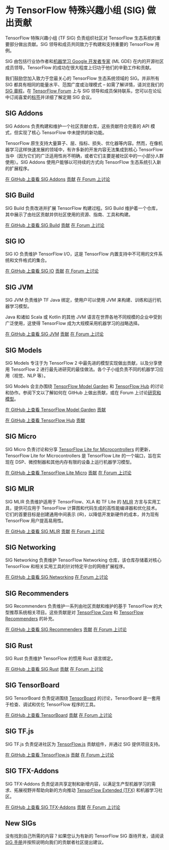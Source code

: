 # 为 TensorFlow 特殊兴趣小组 (SIG) 做出贡献

TensorFlow 特殊兴趣小组 (TF SIG) 负责组织社区对 TensorFlow 生态系统的重要部分做出贡献。SIG 领导和成员共同致力于构建和支持重要的 TensorFlow 用例。

SIG 由包括行业协作者和[机器学习 Google 开发者专家](https://developers.google.com/community/experts) (ML GDE) 在内的开源社区成员领导。TensorFlow 的成功在很大程度上归功于他们的辛勤工作和贡献。

我们鼓励您加入致力于您最关心的 TensorFlow 生态系统领域的 SIG。并非所有 SIG 都具有相同的能量水平、范围广度或治理模式 – 如需了解详情，请浏览我们的 [SIG 章程](https://github.com/tensorflow/community/tree/master/sigs)。在 [TensorFlow Forum](https://discuss.tensorflow.org/c/special-interest-groups/8) 上与 SIG 领导和成员保持联系，您可以在论坛中订阅喜爱的[标签](https://discuss.tensorflow.org/tags)并详细了解定期 SIG 会议。

## SIG Addons

SIG Addons 负责构建和维护一个社区贡献仓库，这些贡献符合完善的 API 模式，但实现了核心 TensorFlow 中未提供的新功能。

TensorFlow 原生支持大量算子、层、指标、损失、优化器等内容。然而，在像机器学习这样快速发展的领域中，有许多新的开发内容无法集成到核心 TensorFlow 当中（因为它们的广泛适用性尚不明确，或者它们主要是被社区中的一小部分人群使用）。SIG Addons 使用户能够以可持续的方式向 TensorFlow 生态系统引入新的扩展程序。

<a class="button button-primary" href="https://github.com/tensorflow/addons">在 GitHub 上查看 SIG Addons</a> <a class="button" href="https://github.com/tensorflow/addons/blob/master/CONTRIBUTING.md">贡献</a> <a class="button" href="https://discuss.tensorflow.org/c/special-interest-groups/addons/11">在 Forum 上讨论</a>

## SIG Build

SIG Build 负责改进并扩展 TensorFlow 构建过程。SIG Build 维护着一个仓库，其中展示了由社区贡献并供社区使用的资源、指南、工具和构建。

<a class="button button-primary" href="https://github.com/tensorflow/build">在 GitHub 上查看 SIG Build</a> <a class="button" href="https://github.com/tensorflow/build/blob/master/CONTRIBUTING.md">贡献</a> <a class="button" href="https://discuss.tensorflow.org/c/special-interest-groups/build">在 Forum 上讨论</a>

## SIG IO

SIG IO 负责维护 TensorFlow I/O，这是 TensorFlow 内置支持中不可用的文件系统和文件格式的集合。

<a class="button button-primary" href="https://github.com/tensorflow/io">在 GitHub 上查看 SIG IO</a> <a class="button" href="https://github.com/tensorflow/io/blob/master/CONTRIBUTING.md">贡献</a> <a class="button" href="https://discuss.tensorflow.org/c/special-interest-groups/io">在 Forum 上讨论</a>

## SIG JVM

SIG JVM 负责维护 TF Java 绑定，使用户可以使用 JVM 来构建、训练和运行机器学习模型。

Java 和诸如 Scala 或 Kotlin 的其他 JVM 语言在世界各地不同规模的企业中受到广泛使用，这使得 TensorFlow 成为大规模采用机器学习的战略选择。

<a class="button button-primary" href="https://github.com/tensorflow/java">在 GitHub 上查看 SIG JVM</a> <a class="button" href="https://github.com/tensorflow/java/blob/master/CONTRIBUTING.md">贡献</a> <a class="button" href="https://discuss.tensorflow.org/c/special-interest-groups/jvm">在 Forum 上讨论</a>

## SIG Models

SIG Models 专注于为 TensorFlow 2 中最先进的模型实现做出贡献，以及分享使用 TensorFlow 2 进行最先进研究的最佳做法。各个子小组负责不同的机器学习应用（视觉、NLP 等）。

SIG Models 会主办围绕 [TensorFlow Model Garden](https://github.com/tensorflow/models) 和 [TensorFlow Hub](https://tfhub.dev) 的讨论和协作。参阅下文以了解如何在 GitHub 上做出贡献，或在 Forum 上讨论[研究和模型](https://discuss.tensorflow.org/c/research-models/26)。

<a class="button button-primary" href="https://github.com/tensorflow/models">在 GitHub 上查看 TensorFlow Model Garden</a> <a class="button" href="https://github.com/tensorflow/models/blob/master/CONTRIBUTING.md">贡献</a>

<a class="button button-primary" href="https://github.com/tensorflow/hub">在 GitHub 上查看 TensorFlow Hub</a> <a class="button" href="https://github.com/tensorflow/hub/blob/master/CONTRIBUTING.md">贡献</a>

## SIG Micro

SIG Micro 负责讨论和分享 [TensorFlow Lite for Microcontrollers](https://www.tensorflow.org/lite/microcontrollers) 的更新，TensorFlow Lite for Microcontrollers 是 TensorFlow Lite 的一个端口，旨在实现在 DSP、微控制器和其他内存有限的设备上运行机器学习模型。

<a class="button button-primary" href="https://github.com/tensorflow/tflite-micro">在 GitHub 上查看 TensorFlow Lite Micro</a> <a class="button" href="https://github.com/tensorflow/tflite-micro/blob/main/CONTRIBUTING.md">贡献</a> <a class="button" href="https://discuss.tensorflow.org/c/special-interest-groups/micro">在 Forum 上讨论</a>

## SIG MLIR

SIG MLIR 负责维护适用于 TensorFlow、XLA 和 TF Lite 的 [MLIR](https://mlir.llvm.org/) 方言与实用工具，提供可应用于 TensorFlow 计算图和代码生成的高性能编译器和优化技术。它们的首要目标是创建通用中间表示 (IR)，以降低开发新硬件的成本，并为现有 TensorFlow 用户提高易用性。

<a class="button button-primary" href="https://github.com/tensorflow/tensorflow/tree/master/tensorflow/compiler/mlir">在 GitHub 上查看 SIG MLIR</a> <a class="button" href="https://mlir.llvm.org/">贡献</a> <a class="button" href="https://discuss.tensorflow.org/c/special-interest-groups/mlir">在 Forum 上讨论</a>

## SIG Networking

SIG Networking 负责维护 TensorFlow Networking 仓库，该仓库存储着对核心 TensorFlow 和相关实用工具的针对特定平台的网络扩展程序。

<a class="button button-primary" href="https://github.com/tensorflow/networking">在 GitHub 上查看 SIG Networking</a> <a class="button" href="https://discuss.tensorflow.org/c/special-interest-groups/networking">在 Forum 上讨论</a>

## SIG Recommenders

SIG Recommenders 负责维护一系列由社区贡献和维护的基于 TensorFlow 的大型推荐系统相关项目。这些贡献是对 [TensorFlow Core](https://www.tensorflow.org/overview) 和 [TensorFlow Recommenders](https://www.tensorflow.org/recommenders) 的补充。

<a class="button button-primary" href="https://github.com/tensorflow/recommenders-addons">在 GitHub 上查看 SIG Recommenders</a> <a class="button" href="https://github.com/tensorflow/recommenders-addons/blob/master/CONTRIBUTING.md/">贡献</a> <a class="button" href="https://discuss.tensorflow.org/c/special-interest-groups/recommenders">在 Forum 上讨论</a>

## SIG Rust

SIG Rust 负责维护 TensorFlow 的惯用 Rust 语言绑定。

<a class="button button-primary" href="https://github.com/tensorflow/rust/blob/master/CONTRIBUTING.md">在 GitHub 上查看 SIG Rust</a> <a class="button" href="https://github.com/tensorflow/rust/blob/master/CONTRIBUTING.md">贡献</a> <a class="button" href="https://discuss.tensorflow.org/c/special-interest-groups/rust">在 Forum 上讨论</a>

## SIG TensorBoard

SIG TensorBoard 负责促进围绕 [TensorBoard](https://www.tensorflow.org/tensorboard) 的讨论，TensorBoard 是一套用于检查、调试和优化 TensorFlow 程序的工具。

<a class="button button-primary" href="https://github.com/tensorflow/tensorboard">在 GitHub 上查看 TensorBoard</a> <a class="button" href="https://github.com/tensorflow/tensorboard/blob/master/CONTRIBUTING.md">贡献</a> <a class="button" href="https://discuss.tensorflow.org/c/special-interest-groups/tensorboard/">在 Forum 上讨论</a>

## SIG TF.js

SIG TF.js 负责促进社区为 [TensorFlow.js](https://www.tensorflow.org/js) 贡献组件，并通过 SIG 提供项目支持。

<a class="button button-primary" href="https://github.com/tensorflow/tfjs">在 GitHub 上查看 TensorFlow.js</a> <a class="button" href="https://github.com/tensorflow/tfjs/blob/master/CONTRIBUTING.md">贡献</a> <a class="button" href="https://discuss.tensorflow.org/c/special-interest-groups/tfjs/">在 Forum 上讨论</a>

## SIG TFX-Addons

SIG TFX-Addons 负责促进共享定制和新增内容，以满足生产型机器学习的需求、拓展视野并帮助向新的方向推动 [TensorFlow Extended (TFX)](https://www.tensorflow.org/tfx) 和机器学习社区。

<a class="button button-primary" href="https://github.com/tensorflow/tfx-addons">在 GitHub 上查看 SIG TFX-Addons</a> <a class="button" href="https://github.com/tensorflow/tfx-addons/blob/main/CONTRIBUTING.md">贡献</a> <a class="button" href="https://discuss.tensorflow.org/c/special-interest-groups/tfx-addons/">在 Forum 上讨论</a>

## New SIGs

没有找到自己所需的内容？如果您认为有新的 TensorFlow SIG 亟待开发，请阅读 [SIG 手册](https://www.tensorflow.org/community/sig_playbook)并按照说明向我们的贡献者社区提出建议。
